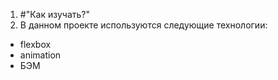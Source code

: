 1. #"Как изучать?"
2. В данном проекте используются следующие технологии:
* flexbox
* animation
* БЭМ
